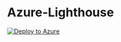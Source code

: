 # Azure-Lighthouse

[![Deploy to Azure](https://aka.ms/deploytoazurebutton)](https://portal.azure.com/#create/Microsoft.Template/uri/)